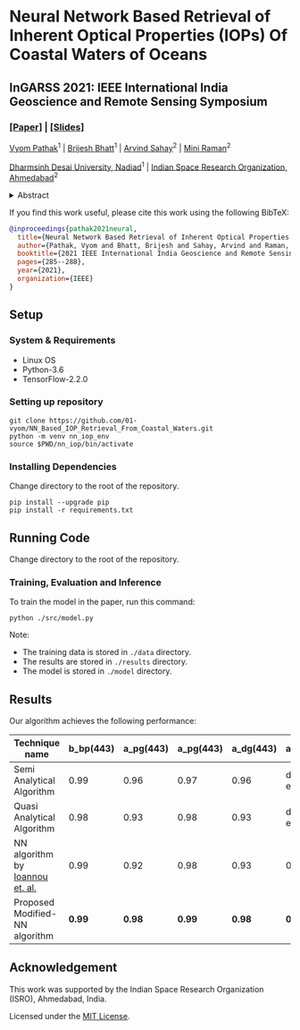 # Neural Network Based Retrieval of Inherent Optical Properties (IOPs) Of Coastal Waters of Oceans
## InGARSS 2021: IEEE International India Geoscience and Remote Sensing Symposium

### [[Paper]](https://doi.org/10.1109/InGARSS51564.2021.9792013) | [[Slides]](https://docs.google.com/presentation/d/1hkdjKePRyWepQvj3BGB2BE_Gf6-HZAL7T6SP8YEHfr0/edit?usp=sharing)

[Vyom Pathak](https://www.linkedin.com/in/01-vyom/)<sup>1</sup> | [Brijesh Bhatt](https://scholar.google.com/citations?user=aEkOFcUAAAAJ)<sup>1</sup> | [Arvind Sahay](https://scholar.google.com/citations?user=WBD49gwAAAAJ)<sup>2</sup> | [Mini Raman](https://scholar.google.com/citations?user=FAJZ1qsAAAAJ)<sup>2</sup>

[Dharmsinh Desai University, Nadiad](https://ddu.ac.in)<sup>1</sup> | [Indian Space Research Organization, Ahmedabad](https://www.isro.gov.in)<sup>2</sup>

<details>
  <summary>Abstract</summary>

  Inherent optical properties (IOPs) of the coastal oceans are modulated independently by the in-water optical constituents, which cause variations in the water leaving radiances or re-mote sensing reflectances. Accurate determination of IOPs and the optical constituents from water-leaving radiances or reflectances using conventional empirical ratio approaches fail in the coastal oceans. Alternate non-parametric approaches such as neural network (NN) based approaches can be developed to derive the parameters of interest using training datasets. Further NN based approaches can deal with the non-linearity of functional dependence between optical constituents and the IOPs.To retrieve the IOPs, earlier NN models used Levenberg-Marquardt with Bayesian Regularization as an optimizer for learning the weights of the model, which has a slow learning rate. Moreover, with low-resource datasets while retrieving IOPs till the third level, the probability of error propagation becomes high. To overcome these two problems, we present a Modified Neural Network (MNN) algorithm (modification of NN model [Ioannou et. al.](https://doi.org/10.1016/j.rse.2013.02.015) to retrieve Inherent Optical Properties (IOPs) of ocean waters, in which three Neural Networks (NN) were developed in parallel. Our method is based on the approach where we use the Adam optimizer, instead of the Levenberg-Marquardt since it has a faster training time. Also, the error propagation is observed to be very less even with low-resource data while retrieving IOPs at the third level, with a decent R 2 score.Results of the MNN algorithm indicate that MNN retrieves IOPs with an R 2 = 0.99 between measured and predicted values for b bp (443) and R 2 = 0.99 for a pg (443) at Level 1. Level-2 products give R 2 = 0.98 and R 2 = 0.99 between measured and predicted values for a pg (443) and a dg (443) respectively. Similarly Level-3 products give R 2 = 0.97 and R 2 = 0.51 between measured and predicted values for a g (443) and a d (443) respectively. The algorithm retrieves better R 2 score for all parameters except a d (443) compared to Semi Analytical Algorithm, Quasi Analytical Algorithm and NN algorithm by [Ioannou et. al.](https://doi.org/10.1016/j.rse.2013.02.015). The new technique has the advantage of faster convergence and better generalization capacity for deriving IOPs from complex waters. The new algorithm is also able to separate gelbstoff and detrital absorption.
</details>


If you find this work useful, please cite this work using the following BibTeX:

```bibtex
@inproceedings{pathak2021neural,
  title={Neural Network Based Retrieval of Inherent Optical Properties (IOPs) Of Coastal Waters of Oceans},
  author={Pathak, Vyom and Bhatt, Brijesh and Sahay, Arvind and Raman, Mini},
  booktitle={2021 IEEE International India Geoscience and Remote Sensing Symposium (InGARSS)},
  pages={285--288},
  year={2021},
  organization={IEEE}
}
```

## Setup

### System & Requirements

- Linux OS
- Python-3.6
- TensorFlow-2.2.0

### Setting up repository

  ```shell
  git clone https://github.com/01-vyom/NN_Based_IOP_Retrieval_From_Coastal_Waters.git
  python -m venv nn_iop_env
  source $PWD/nn_iop/bin/activate
  ```

### Installing Dependencies

Change directory to the root of the repository.

  ```shell
  pip install --upgrade pip
  pip install -r requirements.txt
  ```

## Running Code

Change directory to the root of the repository.

### Training, Evaluation and Inference

To train the model in the paper, run this command:

```shell
python ./src/model.py
```

Note:

- The training data is stored in `./data` directory.
- The results are stored in `./results` directory.
- The model is stored in `./model` directory.
## Results

Our algorithm achieves the following performance:

| Technique name                                                               | b_bp(443) | a_pg(443) | a_pg(443) | a_dg(443) | a_g(443)     | a_d(443)     |
| ---------------------------------------------------------------------------- | --------- | --------- | --------- | --------- | ------------ | ------------ |
| Semi Analytical Algorithm                                                    | 0.99      | 0.96      | 0.97      | 0.96      | do not exist | do not exist |
| Quasi Analytical Algorithm                                                   | 0.98      | 0.93      | 0.98      | 0.93      | do not exist | do not exist |
| NN algorithm by [Ioannou et. al.](https://doi.org/10.1016/j.rse.2013.02.015) | 0.99      | 0.92      | 0.98      | 0.93      | 0.92         | 0.89         |
| Proposed Modified-NN algorithm                                               | **0.99**  | **0.98**  | **0.99**  | **0.98**  | **0.97**     | **0.51**     |

## Acknowledgement

This work was supported by the Indian Space Research Organization (ISRO), Ahmedabad, India.

Licensed under the [MIT License](LICENSE.md).
